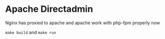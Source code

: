 # Apache Directadmin

Nginx has proxied to apache and apache work with php-fpm properly now

`make build` and `make run`